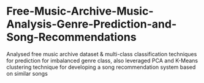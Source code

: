 # Free-Music-Archive-Music-Analysis-Genre-Prediction-and-Song-Recommendations
Analysed free music archive dataset &amp; multi-class classification techniques for prediction for imbalanced genre class, also leveraged PCA and K-Means clustering technique for developing a song recommendation system based on similar songs
